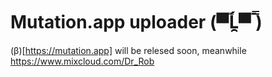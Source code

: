 # Mutation.app uploader (▀̿Ĺ̯▀̿ ̿)
(β)[https://mutation.app] will be relesed soon, meanwhile
https://www.mixcloud.com/Dr_Rob
